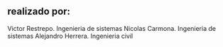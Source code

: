## realizado por:
Victor Restrepo. Ingenieria de sistemas
Nicolas Carmona. Ingenieria de sistemas
Alejandro Herrera. Ingenieria civil
